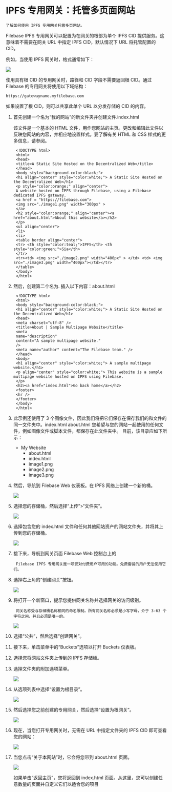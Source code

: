# IPFS 专用网关：托管多页面网站
	了解如何使用 IPFS 专用网关托管多页网站。
Filebase IPFS 专用网关可以配置为在网关的根部为单个 IPFS CID 提供服务。这意味着不需要在网关 URL 中指定 IPFS CID，默认情况下 URL 将托管配置的 CID。

例如，当使用 IPFS 网关时，格式通常如下：

![](./pic/gateway.png)

使用具有根 CID 的专用网关时，路径和 CID 字段不需要返回根 CID。通过 Filebase 的专用网关将使用以下域结构：

	https://gatewayname.myfilebase.com
如果设置了根 CID，则可以共享此单个 URL 以分发存储的 CID 的内容。

1. 首先创建一个名为“我的网站”的新文件夹并创建文件.index.html

	该文件是一个基本的 HTML 文件，用作您网站的主页。更改和编辑此文件以反映您网站的内容，并相应地设置样式。要了解有关 HTML 和 CSS 样式的更多信息，请参阅。

		<!DOCTYPE html>
		<html>
		<head>
		<title>A Static Site Hosted on the Decentralized Web</title>
		</head>
		<body style="background-color:black;">
		<h1 align="center" style="color:white;"> A Static Site Hosted on the Decentralized Web</h1>
		<p style="color:orange;" align="center">
		A website hosted on IPFS through Filebase, using a Filebase dedicated IPFS gateway.
		<a href = "https://filebase.com">
		<img src="./image1.png" width="300px" >
		</a>
		<h2 style="color:orange;" align="center"><a href="about.html">About this website</a></h2>
		</p>
		<ul align="center">
		<li>
		<li>
		<table border align="center">
		<tr> <th style="color:teal;">IPFS</th> <th style="color:green;">Sia</th>
		</tr>
		<tr><td> <img src="./image2.png" width="400px" > </td> <td> <img src="./image3.png" width="400px"></td></tr>
		</table>
		</body>
		</html>
2. 然后，创建第二个名为. 插入以下内容：about.html

		<!DOCTYPE html>
		<html>
		<body style="background-color:black;">
		<h1 align="center" style="color:white;"> A Static Site Hosted on the Decentralized Web</h1>
		<head>
		<meta charset="utf-8" />
		<title>About | Sample Multipage Website</title>
		<meta
		name="description"
		content="A sample multipage website."
		/>
		<meta name="author" content="The Filebase team." />
		</head>
		<body>
		<h1 align="center" style="color:white;"> A sample multipage website.</h1>
		<p align="center" style="color:white;"> This website is a sample multipage website hosted on IPFS using Filebase.
		</p>
		<h2><a href="index.html">Go back home</a></h2>
		<footer>
		<hr />
		</footer>
		</body>
		</html>

3. 此示例还使用了 3 个图像文件，因此我们将把它们保存在保存我们的和文件的同一文件夹中。index.html about.html
您希望与您的网站一起使用的任何文件，例如图像文件或脚本文件，都保存在此文件夹中。
目前，该目录应如下所示：

	- My Website
		- about.html
		- index.html
		- image1.png
		- image2.png
		- image3.png
4. 然后，导航到 Filebase Web 仪表板。在 IPFS 网络上创建一个新的桶。

	![](./pic/newbucket.png)
5. 选择您的存储桶，然后选择“上传”>“文件夹”。

	![](./pic/newfolder.png)
6. 选择包含您的 index.html 文件和任何其他网站资产的网站文件夹，并将其上传到您的存储桶。

	![](./pic/newfolder5.png)
7. 接下来，导航到网关页面 Filebase Web 控制台上的

		Filebase IPFS 专用网关是一项仅对付费用户可用的功能。免费套餐的用户无法使用它们。
8. 选择右上角的“创建网关”按钮。

	![](./pic/gateway2.png)
9. 将打开一个新窗口，提示您提供网关名称并选择网关的访问级别。

		网关名称受与存储桶名称相同的命名限制。所有网关名称必须是小写字母，介于 3-63 个字符之间，并且必须是唯一的。
	![](./pic/gateway3.png)	
10. 选择“公共”，然后选择“创建网关”。
11. 接下来，单击菜单中的“Buckets”选项以打开 Buckets 仪表板。
12. 选择您将网站文件夹上传到的 IPFS 存储桶。
13. 选择文件夹的附加选项菜单。

	![](./pic/newfolder5.png)
14. 从选项列表中选择“设置为根目录”。

	![](./pic/newfolder6.png)
15. 然后选择您之前创建的专用网关，然后选择“设置为根网关”。

	![](./pic/gateway17.png)
16. 现在，当您打开专用网关时，无需在 URL 中指定文件夹的 IPFS CID 即可查看您的网站：

	![](./pic/newfolder7.png)
17. 当您点击“关于本网站”时，它会将您带到 about.html 页面。

	![](./pic/newfolder8.png)

	如果单击“返回主页”，您将返回到 index.html 页面。从这里，您可以创建任意数量的页面并自定义它们以适合您的项目
